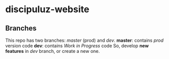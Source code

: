 # discipuluz-website
## Branches
This repo has two branches: *master* (prod) and *dev*.
**master**: contains *prod* version code
**dev**: contains *Work in Progress* code
So, develop **new features** in *dev* branch, or create a new one.